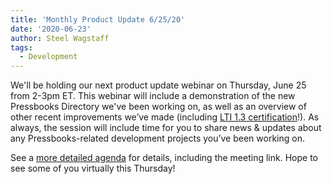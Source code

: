 ```yaml
---
title: 'Monthly Product Update 6/25/20'
date: '2020-06-23'
author: Steel Wagstaff
tags:
  - Development
---
```


We'll be holding our next product update webinar on Thursday, June 25 from 2-3pm ET. This
webinar will include a demonstration of the new Pressbooks Directory we've been working
on, as well as an overview of other recent improvements we’ve made (including
[LTI 1.3 certification](https://site.imsglobal.org/certifications/pressbooks/pressbooks-lti-13)!).
As always, the session will include time for you to share news & updates about any
Pressbooks-related development projects you’ve been working on.

See a
[more detailed agenda](https://docs.google.com/document/d/1BcvX0V-iDi6fJO_W8pHVOL_lec_9OTXujAfw6tFpZlQ/edit?usp=sharing)
for details, including the meeting link. Hope to see some of you virtually this Thursday!
